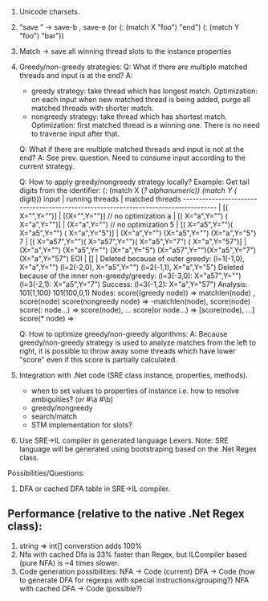 ﻿1. Unicode charsets.
2. "save <slot>" -> save-b <slot>, save-e <slot>
	(or (: (match X "foo") "end")
	    (: (match Y "foo") "bar"))
3. Match -> save all winning thread slots to the instance properties
4. Greedy/non-greedy strategies:
   Q: What if there are multiple matched threads and input is at the end?
   A:
	  - greedy strategy: take thread which has longest match.
		Optimization: on each input when new matched thread is being added, purge all matched threads with shorter match.
	  - nongreedy strategy: take thread which has shortest match.
	    Optimization: first matched thread is a winning one. There is no need to traverse input after that.

   Q: What if there are multiple matched threads and input is not at the end?
   A: See prev. question. Need to consume input according to the current strategy.

   Q: How to apply greedy/nongreedy strategy locally?
   Example: Get tail digits from the identifier:
		(: (match X (*? alphanumeric))
		   (match Y (* digit)))
		input | running threads							                   | matched threads
		------------------------------------------------------------------------------------
			  | [(<X> X="",Y="")]								           | [(X="",Y="")] // no optimization
		a     | [(<X> X="a",Y="") (<Y> X="a",Y="")]						   | (X="a",Y="") // no optimization
		5     | [(<X> X="a5",Y="")(<Y> X="a5",Y="") (<Y> X="a",Y="5")]     | (X="a",Y="") (X="a5",Y="") (X="a",Y="5")
		7     | [(<X> X="a57",Y="")(<Y> X="a57",Y="")(<Y> X="a5",Y="7") (<Y> X="a",Y="57")]     | (X="a",Y="") (X="a5",Y="") (X="a",Y="5") (X="a57",Y="")(X="a5",Y="7") (X="a",Y="57")
		EOI   | [] | 
		Deleted because of outer greedy: (l=1(-1,0), X="a",Y="") (l=2(-2,0), X="a5",Y="") (l=2(-1,1), X="a",Y="5") 
		Deleted because of the inner non-greedy/greedy: (l=3(-3,0): X="a57",Y="")(l=3(-2,1): X="a5",Y="7") 
		Success: (l=3(-1,2): X="a",Y="57")
	Analysis:
		101(1,100)
		101(100,0,1)
		Nodes: 
			score((greedy node))	=> matchlen(node) , score(node)
			score(nongreedy node)   => -matchlen(node), score(node)
			score(: node...)        => score(node), ...
			score(or node...)       => [score(node), ...]
			score(* node)           => 



    Q: How to optimize greedy/non-greedy algorithms:
    A: Because greedy/non-greedy strategy is used to analyze matches from the left to right, it is possible to
       throw away some threads which have lower "score" even if this score is partially calculated.

4. Integration with .Net code (SRE class instance, properties, methods).
	- when to set values to properties of instance i.e. how to resolve ambiguities?
		(or #\a #\b) 
	- greedy/nongreedy
	- search/match
    - STM implementation for slots?

5. Use SRE->IL compiler in generated language Lexers.
   Note: SRE language will be generated using bootstraping based on the .Net Regex class.

Possibilities/Questions:
1. DFA or cached DFA table in SRE->IL compiler.


Performance (relative to the native .Net Regex class):
------------------------------------------------------

1. string => int[] converstion adds 100% 
2. Nfa with cached Dfa is 33% faster than Regex, but 
   ILCompiler based (pure NFA) is ~4 times slower.
3. Code generation possibilities:
	NFA -> Code (current)
	DFA -> Code (how to generate DFA for regexps with special instructions/grouping?)
	NFA with cached DFA -> Code (possible?)
